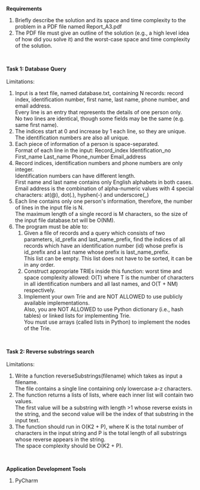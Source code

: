 **Requirements**
1. Briefly describe the solution and its space and time complexity to the problem in 
a PDF file named Report_A3.pdf
2. The PDF file must give an outline of the solution (e.g., a high level idea of how did you 
solve it) and the worst-case space and time complexity of the solution.

<br />

**Task 1: Database Query**
<br /><br />Limitations:
1. Input is a text file, named database.txt, containing N records: record index, identification
number, first name, last name, phone number, and email address.
<br />Every line is an entry that represents the details of one person only.
<br />No two lines are identical, though some fields may be the same (e.g. same first name).
2. The indices start at 0 and increase by 1 each line, so they are unique. 
The identification numbers are also all unique.
3. Each piece of information of a person is space-separated.
<br />Format of each line in the input: 
Record_index Identification_no First_name Last_name Phone_number Email_address
4. Record indices, identification numbers and phone numbers are only integer.
<br />Identification numbers can have different length.
<br />First name and last name contains only English alphabets in both cases.
<br />Email address is the combination of alpha-numeric values with 4 special characters: 
at(@), dot(.), hyphen(-) and underscore(_)
5. Each line contains only one person's information, therefore, the number of lines in the input 
file is N. <br />The maximum length of a single record is M characters, so the size of the input file 
database.txt will be O(NM).
6. The program must be able to: 
    1) Given a file of records and a query which consists of two parameters, id_prefix and 
    last_name_prefix, find the indices of all records which have an identification number (id) 
    whose prefix is id_prefix and a last name whose prefix is last_name_prefix.
    <br />This list can be empty. This list does not have to be sorted, it can be in any order.
    2) Construct appropriate TRIEs inside this function: worst time and space complexity allowed: 
    O(T) where T is the number of characters in all identification numbers and all last names, 
    and O(T + NM) respectively.
    3) Implement your own Trie and are NOT ALLOWED to use publicly available implementations. 
    <br />Also, you are NOT ALLOWED to use Python dictionary (i.e., hash tables) or 
    linked lists for implementing Trie. 
    <br />You must use arrays (called lists in Python) to implement the nodes of the Trie.

<br />

**Task 2: Reverse substrings search**
<br /><br />Limitations:
1. Write a function reverseSubstrings(filename) which takes as input a filename.
<br />The file contains a single line containing only lowercase a-z characters.
2. The function returns a lists of lists, where each inner list will contain two values.
<br /> The first value will be a substring with length >1 whose reverse exists in the string, 
and the second value will be the index of that substring in the input text.
3. The function should run in O(K2 + P), where K is the total number of characters in the input
string and P is the total length of all substrings whose reverse appears in the string. 
<br />The space complexity should be O(K2 + P).

<br />

**Application Development Tools**
1. PyCharm
